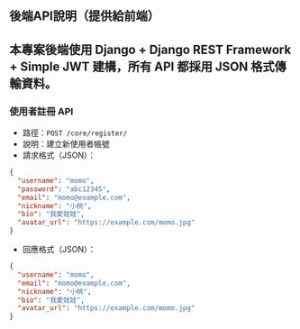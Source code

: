 ## 後端API說明（提供給前端）
本專案後端使用 Django + Django REST Framework + Simple JWT 建構，所有 API 都採用 JSON 格式傳輸資料。
---
### 使用者註冊 API
- 路徑：`POST /core/register/`
- 說明：建立新使用者帳號
- 請求格式（JSON）：
```json
{
  "username": "momo",
  "password": "abc12345",
  "email": "momo@example.com",
  "nickname": "小桃",
  "bio": "我愛娃娃",
  "avatar_url": "https://example.com/momo.jpg"
}
```
- 回應格式（JSON）：
```json
{
  "username": "momo",
  "email": "momo@example.com",
  "nickname": "小桃",
  "bio": "我愛娃娃",
  "avatar_url": "https://example.com/momo.jpg"
}
```
